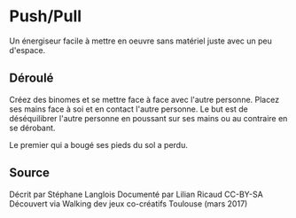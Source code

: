<!--

---
title: Push/Pull
description: Un énergiseur facile à mettre en oeuvre sans matériel juste avec un peu d'espace.
image_url: 
licence: CC-BY-SA
---

-->


# Push/Pull

Un énergiseur facile à mettre en oeuvre sans matériel juste avec un peu d'espace. 

## Déroulé

Créez des binomes et se mettre face à face avec l'autre personne. Placez ses mains face à soi et en contact l'autre personne.
Le but est de déséquilibrer l'autre personne en poussant sur ses mains ou au contraire en se dérobant.

Le premier qui a bougé ses pieds du sol a perdu.
 

## Source
Décrit par Stéphane Langlois
Documenté par Lilian Ricaud CC-BY-SA
Découvert via Walking dev jeux co-créatifs Toulouse (mars 2017)


